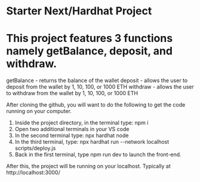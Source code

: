 # Starter Next/Hardhat Project

# This project features 3 functions namely getBalance, deposit, and withdraw.
getBalance - returns the balance of the wallet
deposit - allows the user to deposit from the wallet by 1, 10, 100, or 1000 ETH
withdraw - allows the user to withdraw from the wallet by 1, 10, 100, or 1000 ETH

After cloning the github, you will want to do the following to get the code running on your computer.

1. Inside the project directory, in the terminal type: npm i
2. Open two additional terminals in your VS code
3. In the second terminal type: npx hardhat node
4. In the third terminal, type: npx hardhat run --network localhost scripts/deploy.js
5. Back in the first terminal, type npm run dev to launch the front-end.

After this, the project will be running on your localhost. 
Typically at http://localhost:3000/

